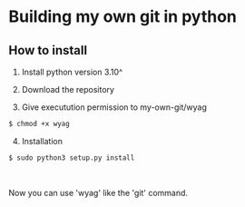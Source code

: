 # Building my own git in python

## How to install

1. Install python version 3.10^

2. Download the repository

3. Give executution permission to my-own-git/wyag

```bash
$ chmod +x wyag
```

4. Installation

```bash
$ sudo python3 setup.py install
```

<br />

Now you can use 'wyag' like the 'git' command.
